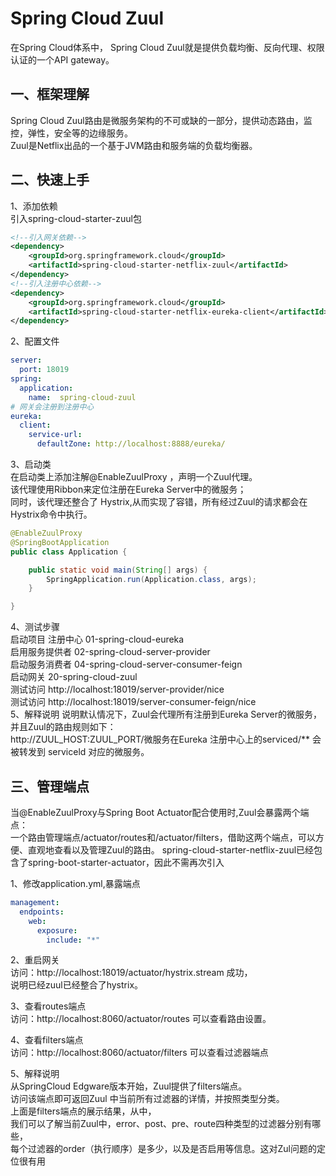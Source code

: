 # Spring Cloud Zuul
在Spring Cloud体系中， Spring Cloud Zuul就是提供负载均衡、反向代理、权限认证的一个API gateway。  

## 一、框架理解
Spring Cloud Zuul路由是微服务架构的不可或缺的一部分，提供动态路由，监控，弹性，安全等的边缘服务。  
Zuul是Netflix出品的一个基于JVM路由和服务端的负载均衡器。

## 二、快速上手
1、添加依赖    
引入spring-cloud-starter-zuul包  
```xml
<!--引入网关依赖-->
<dependency>
    <groupId>org.springframework.cloud</groupId>
    <artifactId>spring-cloud-starter-netflix-zuul</artifactId>
</dependency>
<!--引入注册中心依赖-->
<dependency>
    <groupId>org.springframework.cloud</groupId>
    <artifactId>spring-cloud-starter-netflix-eureka-client</artifactId>
</dependency>
```
2、配置文件   
```yml
server:
  port: 18019
spring:
  application:
    name:  spring-cloud-zuul
# 网关会注册到注册中心
eureka:
  client:
    service-url:
      defaultZone: http://localhost:8888/eureka/
```
3、启动类  
在启动类上添加注解@EnableZuulProxy ，声明一个Zuul代理。  
该代理使用Ribbon来定位注册在Eureka Server中的微服务；  
同时，该代理还整合了 Hystrix,从而实现了容错，所有经过Zuul的请求都会在Hystrix命令中执行。  
```java
@EnableZuulProxy
@SpringBootApplication
public class Application {

    public static void main(String[] args) {
        SpringApplication.run(Application.class, args);
    }

}
```
4、测试步骤  
启动项目 注册中心 01-spring-cloud-eureka  
启用服务提供者 02-spring-cloud-server-provider  
启动服务消费者  04-spring-cloud-server-consumer-feign  
启动网关 20-spring-cloud-zuul  
测试访问 http://localhost:18019/server-provider/nice  
测试访问 http://localhost:18019/server-consumer-feign/nice  
5、解释说明
说明默认情况下，Zuul会代理所有注册到Eureka Server的微服务，并且Zuul的路由规则如下：  
http://ZUUL_HOST:ZUUL_PORT/微服务在Eureka 注册中心上的serviced/** 会被转发到 serviceld 对应的微服务。

## 三、管理端点
当@EnableZuulProxy与Spring Boot Actuator配合使用时,Zuul会暴露两个端点：  
一个路由管理端点/actuator/routes和/actuator/filters，借助这两个端点，可以方便、直观地查看以及管理Zuul的路由。
spring-cloud-starter-netflix-zuul已经包含了spring-boot-starter-actuator，因此不需再次引入  

1、修改application.yml,暴露端点  
```yml
management:
  endpoints:
    web:
      exposure:
        include: "*"
```

2、重启网关  
访问：http://localhost:18019/actuator/hystrix.stream 成功，  
说明已经zuul已经整合了hystrix。  

3、查看routes端点  
访问：http://localhost:8060/actuator/routes 可以查看路由设置。
  

4、查看filters端点  
访问：http://localhost:8060/actuator/filters 可以查看过滤器端点


5、解释说明  
从SpringCloud Edgware版本开始，Zuul提供了filters端点。  
访问该端点即可返回Zuul 中当前所有过滤器的详情，并按照类型分类。  
上面是filters端点的展示结果，从中，  
我们可以了解当前Zuul中，error、post、pre、route四种类型的过滤器分别有哪些，  
每个过滤器的order（执行顺序）是多少，以及是否启用等信息。这对Zul问题的定位很有用  